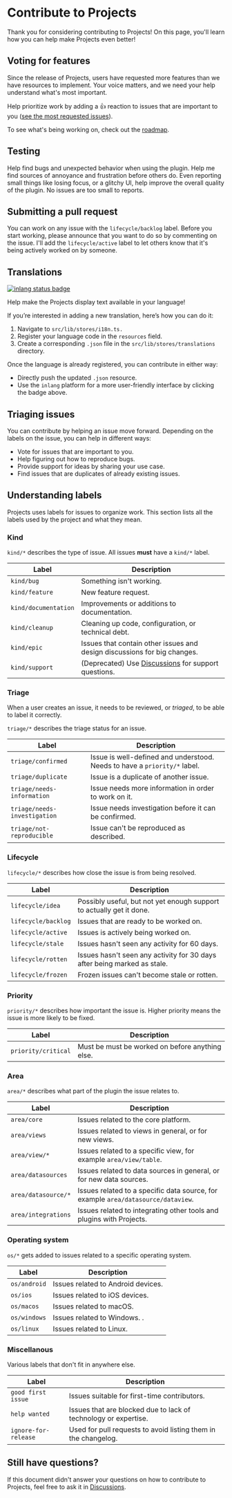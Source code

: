 # Contribute to Projects

Thank you for considering contributing to Projects! On this page, you'll learn how you can help make Projects even better!

## Voting for features

Since the release of Projects, users have requested more features than we have resources to implement. Your voice matters, and we need your help understand what's most important.

Help prioritize work by adding a :+1: reaction to issues that are important to you ([see the most requested issues](https://github.com/marcusolsson/obsidian-projects/issues?q=is%3Aissue+is%3Aopen+sort%3Areactions-%2B1-desc)).

To see what's being working on, check out the [roadmap](https://github.com/users/marcusolsson/projects/4/views/14).

## Testing

Help find bugs and unexpected behavior when using the plugin. Help me find sources of annoyance and frustration before others do. Even reporting small things like losing focus, or a glitchy UI, help improve the overall quality of the plugin. No issues are too small to reports.

## Submitting a pull request

You can work on any issue with the `lifecycle/backlog` label. Before you start working, please announce that you want to do so by commenting on the issue. I'll add the `lifecycle/active` label to let others know that it's being actively worked on by someone.

## Translations

[![inlang status badge](https://badge.inlang.com/?url=github.com/marcusolsson/obsidian-projects)](https://fink.inlang.com/github.com/marcusolsson/obsidian-projects)

Help make the Projects display text available in your language!

If you’re interested in adding a new translation, here’s how you can do it:

1. Navigate to `src/lib/stores/i18n.ts.`
2. Register your language code in the `resources` field.
3. Create a corresponding `.json` file in the `src/lib/stores/translations` directory.

Once the language is already registered, you can contribute in either way:

- Directly push the updated `.json` resource.
- Use the `inlang` platform for a more user-friendly interface by clicking the badge above.

## Triaging issues

You can contribute by helping an issue move forward. Depending on the labels on the issue, you can help in different ways:

- Vote for issues that are important to you.
- Help figuring out how to reproduce bugs.
- Provide support for ideas by sharing your use case.
- Find issues that are duplicates of already existing issues.

## Understanding labels

Projects uses labels for issues to organize work. This section lists all the labels used by the project and what they mean.

### Kind

`kind/*` describes the type of issue. All issues **must** have a `kind/*` label.

| Label | Description |
| ----- | ----------- |
| `kind/bug` | Something isn't working. |
| `kind/feature` | New feature request. |
| `kind/documentation` | Improvements or additions to documentation. |
| `kind/cleanup` | Cleaning up code, configuration, or technical debt. |
| `kind/epic` | Issues that contain other issues and design discussions for big changes. |
| `kind/support` | (Deprecated) Use [Discussions](https://github.com/marcusolsson/obsidian-projects/discussions/categories/help) for support questions. |

### Triage

When a user creates an issue, it needs to be reviewed, or _triaged_, to be able to label it correctly.

`triage/*` describes the triage status for an issue.

| Label | Description |
| ----- | ----------- |
| `triage/confirmed` | Issue is well-defined and understood. Needs to have a `priority/*` label. |
| `triage/duplicate` | Issue is a duplicate of another issue. |
| `triage/needs-information` | Issue needs more information in order to work on it. |
| `triage/needs-investigation` | Issue needs investigation before it can be confirmed. |
| `triage/not-reproducible` | Issue can't be reproduced as described. |

### Lifecycle

`lifecycle/*` describes how close the issue is from being resolved.

| Label | Description |
| ----- | ----------- |
| `lifecycle/idea` | Possibly useful, but not yet enough support to actually get it done. |
| `lifecycle/backlog` | Issues that are ready to be worked on. |
| `lifecycle/active` | Issues is actively being worked on. |
| `lifecycle/stale` | Issues hasn't seen any activity for 60 days. |
| `lifecycle/rotten` | Issues hasn't seen any activity for 30 days after being marked as stale. |
| `lifecycle/frozen` | Frozen issues can't become stale or rotten. |

### Priority

`priority/*` describes how important the issue is. Higher priority means the issue is more likely to be fixed.

| Label | Description |
| ----- | ----------- |
| `priority/critical` | Must be must be worked on before anything else. |

### Area

`area/*` describes what part of the plugin the issue relates to.

| Label | Description |
| ----- | ----------- |
| `area/core` | Issues related to the core platform. |
| `area/views` | Issues related to views in general, or for new views.|
| `area/view/*` | Issues related to a specific view, for example `area/view/table`. |
| `area/datasources` | Issues related to data sources in general, or for new data sources.|
| `area/datasource/*` | Issues related to a specific data source, for example `area/datasource/dataview`. |
| `area/integrations` | Issues related to integrating other tools and plugins with Projects. |

### Operating system

`os/*` gets added to issues related to a specific operating system.

| Label | Description |
| ----- | ----------- |
| `os/android` | Issues related to Android devices. |
| `os/ios` | Issues related to iOS devices. |
| `os/macos` | Issues related to macOS. |
| `os/windows` | Issues related to Windows. .|
| `os/linux` | Issues related to Linux. |

### Miscellanous

Various labels that don't fit in anywhere else.

| Label | Description |
| ----- | ----------- |
| `good first issue` | Issues suitable for first-time contributors. |
| `help wanted` | Issues that are blocked due to lack of technology or expertise. |
| `ignore-for-release` | Used for pull requests to avoid listing them in the changelog. |

## Still have questions?

If this document didn't answer your questions on how to contribute to Projects, feel free to ask it in [Discussions](https://github.com/marcusolsson/obsidian-projects/discussions/new?category=help).
